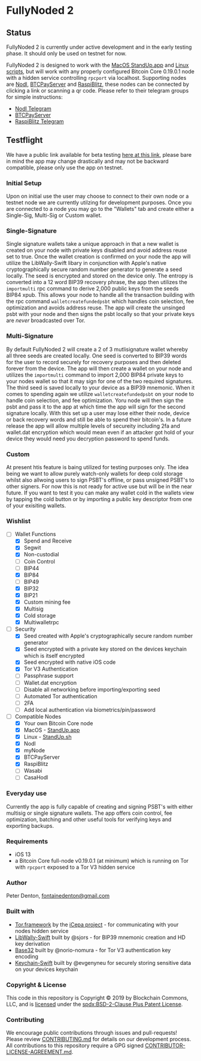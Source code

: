 # FullyNoded 2

## Status

FullyNoded 2 is currently under active development and in the early testing phase. It should only be used on testnet for now.

FullyNoded 2 is designed to work with the [MacOS StandUp.app](https://github.com/BlockchainCommons/Bitcoin-Standup/tree/master/StandUp) and [Linux scripts](https://github.com/BlockchainCommons/Bitcoin-Standup/tree/master/LinuxScript), but will work with any properly configured Bitcoin Core 0.19.0.1 node with a hidden service controlling `rpcport` via localhost. Supporting nodes are [Nodl](https://www.nodl.it/), [BTCPayServer](https://btcpayserver.org) and [RaspiBlitz](https://github.com/rootzoll/raspiblitz), these nodes can be connected by clicking a link or scanning a qr code. Please refer to their telegram groups for simple instructions: 

- [Nodl Telegram](https://t.me/nodl_support)
- [BTCPayServer](https://t.me/btcpayserver)
- [RaspiBlitz Telegram](https://t.me/raspiblitz)

## Testflight

We have a public link available for beta testing [here at this link](https://testflight.apple.com/join/OQHyL0a8), please bare in mind the app may change drastically and may not be backward compatible, please only use the app on testnet.

### Initial Setup

Upon on initial use the user may choose to connect to their own node or a testnet node we are currently utilzing for development purposes. Once you are connected to a node you may go to the "Wallets" tab and create either a Single-Sig, Multi-Sig or Custom wallet.

### Single-Signature

Single signature wallets take a unique approach in that a new wallet is created on your node with private keys disabled and avoid address reuse set to true. Once the wallet creation is confirmed on your node the app will utilize the LibWally-Swift libary in conjunction with Apple's native cryptographically secure random number generator to generate a seed locally. The seed is encrypted and stored on the device only. The entropy is converted into a 12 word BIP39 recovery phrase, the app then utilizes the `importmulti` rpc command to derive 2,000 public keys from the seeds BIP84 xpub. This allows your node to handle all the transaction building with the rpc command `walletcreatefundedpsbt` which handles coin selection, fee optimization and avoids address reuse. The app will create the unsinged psbt with your node and then signs the psbt locally so that your private keys are *never* broadcasted over Tor.

### Multi-Signature

By default FullyNoded 2 will create a 2 of 3 mutlisignature wallet whereby all three seeds are created locally. One seed is converted to BIP39 words for the user to record securely for recovery purposes and then deleted forever from the device. The app will then create a wallet on your node and utilizes the `importmulti` command to import 2,000 BIP84 private keys to your nodes wallet so that it may sign for one of the two required signatures. The third seed is saved locally to your device as a BIP39 mnemonic. When it comes to spending again we utilize `walletcreatefundedpsbt` on your node to handle coin selection, and fee optimization. Yoru node will then sign the psbt and pass it to the app at which time the app will sign for the second signature locally. With this set up a user may lose either their node, device or back recovery words and still be able to spend their bitcoin's. In a future release the app will allow multiple levels of secureity including 2fa and wallet.dat encryption which would mean even if an attacker got hold of your device they would need you decryption password to spend funds.

### Custom

At present htis feature is baing utilized for testing purposes only. The idea being we want to allow purely watch-only wallets for deep cold storage whilst also allwoing users to sign PSBT's offline, or pass unsigned PSBT's to other signers. For now this is not ready for active use but will be in the near future. If you want to test it you can make any wallet cold in the wallets view by tapping the cold button or by importing a public key descriptor from one of your exisiting wallets.

### Wishlist

- [ ] Wallet Functions
  - [x] Spend and Receive
  - [x] Segwit
  - [x] Non-custodial
  - [ ] Coin Control
  - [ ] BIP44
  - [x] BIP84
  - [ ] BIP49
  - [x] BIP32
  - [x] BIP21
  - [x] Custom mining fee
  - [x] Multisig
  - [x] Cold storage
  - [x] Multiwalletrpc
  
- [ ] Security
  - [x] Seed created with Apple's cryptographically secure random number generator
  - [x] Seed encrypted with a private key stored on the devices keychain which is itself encrypted
  - [x] Seed encrypted with native iOS code
  - [x] Tor V3 Authentication
  - [ ] Passphrase support
  - [ ] Wallet.dat encryption
  - [ ] Disable all networking before importing/exporting seed 
  - [ ] Automated Tor authentication
  - [ ] 2FA
  - [ ] Add local authentication via biometrics/pin/password
 
- [ ] Compatible Nodes
  - [x] Your own Bitcoin Core node
  - [x] MacOS - [StandUp.app](https://github.com/BlockchainCommons/Bitcoin-Standup/tree/master/StandUp)
  - [x] Linux - [StandUp.sh](https://github.com/BlockchainCommons/Bitcoin-Standup/tree/master/LinuxScript)
  - [x] Nodl
  - [x] myNode
  - [x] BTCPayServer
  - [x] RaspiBlitz
  - [ ] Wasabi
  - [ ] CasaHodl

### Everyday use

Currently the app is fully capable of creating and signing PSBT's with either multisig or single signature wallets. The app offers coin control, fee optimization, batching and other useful tools for verifying keys and exporting backups.

### Requirements
- iOS 13
- a Bitcoin Core full-node v0.19.0.1 (at minimum) which is running on Tor with `rpcport` exposed to a Tor V3 hidden service

### Author
Peter Denton, fontainedenton@gmail.com

### Built with
- [Tor.framework](https://github.com/iCepa/Tor.framework) by the [iCepa project](https://github.com/iCepa) - for communicating with your nodes hidden service
- [LibWally-Swift](https://github.com/blockchain/libwally-swift) built by @sjors - for BIP39 mnemonic creation and HD key derivation
- [Base32](https://github.com/norio-nomura/Base32/tree/master/Sources/Base32) built by @norio-nomura - for Tor V3 authentication key encoding
- [Keychain-Swift](https://github.com/evgenyneu/keychain-swift) built by @evgenyneu for securely storing sensitive data on your devices keychain

### Copyright & License

This code in this repository is Copyright © 2019 by Blockchain Commons, LLC, and is [licensed](https://github.com/BlockchainCommons/Bitcoin-Standup/tree/master/LICENSE.md) under the [spdx:BSD-2-Clause Plus Patent License](https://spdx.org/licenses/BSD-2-Clause-Patent.html).

### Contributing

We encourage public contributions through issues and pull-requests! Please review [CONTRIBUTING.md](https://github.com/BlockchainCommons/Bitcoin-Standup/tree/master/CONTRIBUTING.md) for details on our development process. All contributions to this repository require a GPG signed [CONTRIBUTOR-LICENSE-AGREEMENT.md](https://github.com/BlockchainCommons/Bitcoin-Standup/tree/master/CLA.md).


